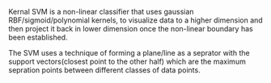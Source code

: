 Kernal SVM is a non-linear classifier that uses gaussian RBF/sigmoid/polynomial kernels, to visualize data to a higher dimension and then project it back in lower dimension once the non-linear boundary has been established.

The SVM uses a technique of forming a plane/line as a seprator with the support vectors(closest point to the other half) which are the maximum sepration points between different classes of data points.
